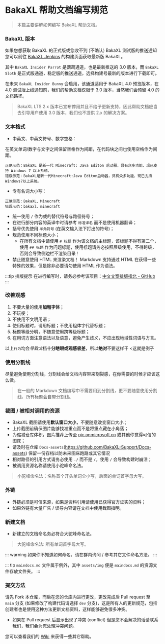 # BakaXL 帮助文档编写规范

> 本篇主要讲解如何编写 BakaXL 帮助文档。

### BakaXL 版本

如果您想获取 BakaXL 的正式版或您收不到 (不确认) BakaXL 测试版的推送通知您可以前往 [BakaXL Jenkins](http://jk-insider.bakaxl.com:8888/) 的构建页面获取最新版 BakaXL。

其中 `BakaXL Insider Parrot` 是鹦鹉通道，也是最新推送的 3.0 版本，而 `BakaXL Sloth` 是正式版通道，稳定版的推送通道，选择构建号最新的版本进行下载即可。

在未来 `BakaXL Insider Bunny` 会启用，该通道适用于 BakaXL 4.0 预览版本，在 4.0 测试版上线通知前，我们的帮助文档仅限于 3.0 版本，当然我们会预留 4.0 的文档路径。

> BakaXL LTS 2.x 版本已宣布停用并且不给予更新支持，因此帮助文档应当去引导用户使用 3.0 版本，我们也不提供 2.x 的解决方案。

### 文本格式

- 中英文、中英文符号、数字空格：

在英文单词/数字与文字之间保留空格作为间距，在代码块之间也使用空格作为间距。

```text
正确示范：BakaXL 是新一代 Minecraft: Java Editon 启动器，具有众多功能，现已支持 Windows 7 以上系统。
错误示范：BakaXL是新一代Minecraft:Java Editon启动器，具有众多功能，现已支持Windows7以上系统。
```

- 专有名词大小写：

```text
正确示范：BakaXL、Minecraft
错误示范：bakaxl、minecraft
```

- 统一使用 `/` 作为或的替代符号与路径符号；
- 在进行部分内容的英译中时请参考 `标准译名` 而不是使用机器翻译；
- 括号优先使用 `半角符号` (在英文输入法下打出的符号)；
- 规范使用不同标题大小；
  - 在所有文档中请使用 `# 标题` 作为该文档的主标题，该标题不得有第二个，使用 `## 标题` 作为问题标题，使用标题请务必按照层级使用，不得跨级，否则会导致侧边栏不渲染目录！
- 禁止随意使用 HTML 来渲染文档！ Markdown 支持通过 HTML 在获得一些特殊的效果，但是除非必要请勿使用 HTML 作为语法。

:::tip 排版提示
在进行编写时，请务必参考该项目：[中文文案排版指北 - GitHub](https://github.com/sparanoid/chinese-copywriting-guidelines/blob/master/README.zh-Hans.md)
:::

### 改善观感

1. 不要大量的使用**加粗字体**；
2. 不玩梗；
3. 不使用不文明用语；
4. 使用标题时，请用标题；不使用粗体字代替标题；
5. 标题等级分明，不随意使用跨等级标题；
6. 在用词方面注意语法以及语意，避免产生歧义，不应出现地域性词语与方言。

以上`行为`均会*导致文*档**十分瞎眼或观感极差**，所以**绝对**不要这样干  <这就是例子

### 使用分割线

尽量避免使用分割线，分割线会给文档内容带来割裂感，在你需要的时候才应该这么做。

> 在一般的 Markdown 文档编写中不需要用到分割线，更不要随意使用分割线，所有标题会自带分割线。

### 截图 / 被相对调用的资源

- BakaXL 截图请使用**默认窗口大小**，不要随意改变窗口大小；
- 上传截图前确保图片能够找准重点而不是将重点藏在小角落；
- 为缩减仓库体积，图片推荐上传至 [pic.onmicrosoft.cn](https://pic.onmicrosoft.cn) 或其他你觉得可信的图床；
- 请及时在仓库 `Docs-assets`(https://github.com/BakaXL-Support/Docs-assets) 保留一份存档以防未来图床跑路或其它情况
- 相对路径的引用方式请务必使用 `./` 而不是 `/`。使用 `/` 会导致构建时崩溃；
- 被调用资源名称请使用小驼峰命名法。

> 小驼峰命名法：名称首个开头单词全小写，后面的单词首字母大写。

### 外链

- 外链必须是可信来源，如果是资料引用请使用已获得官方证实的资料；
- 如果外链有大量广告 / 误导内容请在文档中使用截图指明。

### 新建文档

- 新建立的文档命名务必符合大驼峰命名法。

> 大驼峰命名法: 所有单词首字母大写。

::: warning
如果你不知道如何命名，请在群内询问 / 参考其它文件命名方法。
:::

::: tip
`maindocs.md` 文件属于例外，其中 `assets/img` 便是 `maindocs.md` 的资源文件存放文件夹。
:::

### 提交方法

请先 Fork 本仓库，而后在您的仓库内进行更改，更改完成后 Pull request 至 `main` 分支 (如果修改了构建代码请选择 `dev` 分支)，这是所有人的更新规范，包括创建者也是使用这种方法更新文档资料，这样能够避免很多冲突。

- 如果在 Pull request 后显示出现了冲突 (conflict) 但是您不会解决的话请联系我们，我们会为您处理冲突问题。

您可以查看我们的 [Wiki](https://github.com/BakaXL-Support/BakaXL-QA-docs/wiki) 来获得一些其它帮助。
